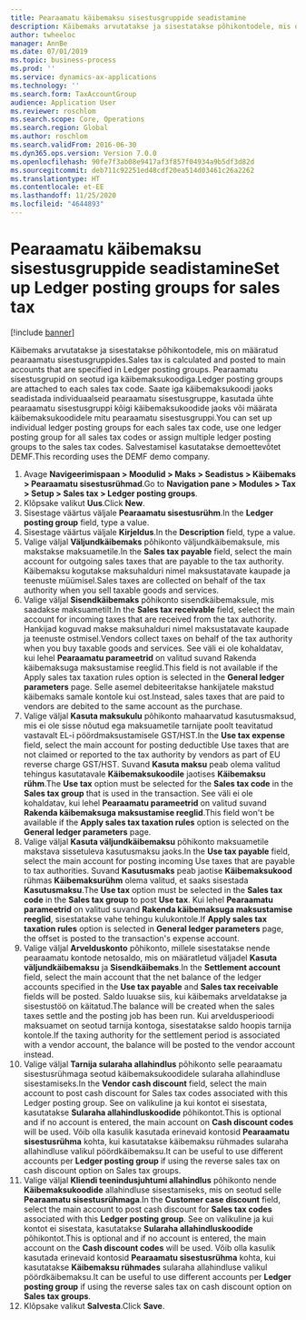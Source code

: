 ```yaml
---
title: Pearaamatu käibemaksu sisestusgruppide seadistamine
description: Käibemaks arvutatakse ja sisestatakse põhikontodele, mis on määratud pearaamatu sisestusgruppides.
author: twheeloc
manager: AnnBe
ms.date: 07/01/2019
ms.topic: business-process
ms.prod: ''
ms.service: dynamics-ax-applications
ms.technology: ''
ms.search.form: TaxAccountGroup
audience: Application User
ms.reviewer: roschlom
ms.search.scope: Core, Operations
ms.search.region: Global
ms.author: roschlom
ms.search.validFrom: 2016-06-30
ms.dyn365.ops.version: Version 7.0.0
ms.openlocfilehash: 90fe7f3ab08e9417af3f857f04934a9b5df3d82d
ms.sourcegitcommit: deb711c92251ed48cdf20ea514d03461c26a2262
ms.translationtype: HT
ms.contentlocale: et-EE
ms.lasthandoff: 11/25/2020
ms.locfileid: "4644893"
---
```

# <a name="set-up-ledger-posting-groups-for-sales-tax"></a><span data-ttu-id="29ffe-103">Pearaamatu käibemaksu sisestusgruppide seadistamine</span><span class="sxs-lookup"><span data-stu-id="29ffe-103">Set up Ledger posting groups for sales tax</span></span>

[!include [banner](../../includes/banner.md)]

<span data-ttu-id="29ffe-104">Käibemaks arvutatakse ja sisestatakse põhikontodele, mis on määratud pearaamatu sisestusgruppides.</span><span class="sxs-lookup"><span data-stu-id="29ffe-104">Sales tax is calculated and posted to main accounts that are specified in Ledger posting groups.</span></span> <span data-ttu-id="29ffe-105">Pearaamatu sisestusgrupid on seotud iga käibemaksukoodiga.</span><span class="sxs-lookup"><span data-stu-id="29ffe-105">Ledger posting groups are attached to each sales tax code.</span></span> <span data-ttu-id="29ffe-106">Saate iga käibemaksukoodi jaoks seadistada individuaalseid pearaamatu sisestusgruppe, kasutada ühte pearaamatu sisestusgruppi kõigi käibemaksukoodide jaoks või määrata käibemaksukoodidele mitu pearaamatu sisestusgruppi.</span><span class="sxs-lookup"><span data-stu-id="29ffe-106">You can set up individual ledger posting groups for each sales tax code, use one ledger posting group for all sales tax codes or assign multiple ledger posting groups to the sales tax codes.</span></span> <span data-ttu-id="29ffe-107">Salvestamisel kasutatakse demoettevõtet DEMF.</span><span class="sxs-lookup"><span data-stu-id="29ffe-107">This recording uses the DEMF demo company.</span></span> 

1. <span data-ttu-id="29ffe-108">Avage **Navigeerimispaan > Moodulid > Maks > Seadistus > Käibemaks > Pearaamatu sisestusrühmad**.</span><span class="sxs-lookup"><span data-stu-id="29ffe-108">Go to **Navigation pane > Modules > Tax > Setup > Sales tax > Ledger posting groups**.</span></span>
2. <span data-ttu-id="29ffe-109">Klõpsake valikut **Uus**.</span><span class="sxs-lookup"><span data-stu-id="29ffe-109">Click **New**.</span></span>
3. <span data-ttu-id="29ffe-110">Sisestage väärtus väljale **Pearaamatu sisestusrühm**.</span><span class="sxs-lookup"><span data-stu-id="29ffe-110">In the **Ledger posting group** field, type a value.</span></span>
4. <span data-ttu-id="29ffe-111">Sisestage väärtus väljale **Kirjeldus**.</span><span class="sxs-lookup"><span data-stu-id="29ffe-111">In the **Description** field, type a value.</span></span>
5. <span data-ttu-id="29ffe-112">Valige väljal **Väljundkäibemaks** põhikonto väljundkäibemaksule, mis makstakse maksuametile.</span><span class="sxs-lookup"><span data-stu-id="29ffe-112">In the **Sales tax payable** field, select the main account for outgoing sales taxes that are payable to the tax authority.</span></span> <span data-ttu-id="29ffe-113">Käibemaksu kogutakse maksuhalduri nimel maksustatavate kaupade ja teenuste müümisel.</span><span class="sxs-lookup"><span data-stu-id="29ffe-113">Sales taxes are collected on behalf of the tax authority when you sell taxable goods and services.</span></span>  
6. <span data-ttu-id="29ffe-114">Valige väljal **Sisendkäibemaks** põhikonto sisendkäibemaksule, mis saadakse maksuametilt.</span><span class="sxs-lookup"><span data-stu-id="29ffe-114">In the **Sales tax receivable** field, select the main account for incoming taxes that are received from the tax authority.</span></span> <span data-ttu-id="29ffe-115">Hankijad koguvad makse maksuhalduri nimel maksustatavate kaupade ja teenuste ostmisel.</span><span class="sxs-lookup"><span data-stu-id="29ffe-115">Vendors collect taxes on behalf of the tax authority when you buy taxable goods and services.</span></span> <span data-ttu-id="29ffe-116">See väli ei ole kohaldatav, kui lehel **Pearaamatu parameetrid** on valitud suvand Rakenda käibemaksuga maksustamise reeglid.</span><span class="sxs-lookup"><span data-stu-id="29ffe-116">This field is not available if the Apply sales tax taxation rules option is selected in the **General ledger parameters** page.</span></span> <span data-ttu-id="29ffe-117">Selle asemel debiteeritakse hankijatele makstud käibemaks samale kontole kui ost.</span><span class="sxs-lookup"><span data-stu-id="29ffe-117">Instead, sales taxes that are paid to vendors are debited to the same account as the purchase.</span></span>   
7. <span data-ttu-id="29ffe-118">Valige väljal **Kasuta maksukulu** põhikonto mahaarvatud kasutusmaksud, mis ei ole sisse nõutud ega maksuametile tarnijate poolt teavitatud vastavalt EL-i pöördmaksustamisele GST/HST.</span><span class="sxs-lookup"><span data-stu-id="29ffe-118">In the **Use tax expense** field, select  the main account for posting deductible Use taxes that are not claimed or reported to the tax authority by vendors as part of EU reverse charge GST/HST.</span></span> <span data-ttu-id="29ffe-119">Suvand **Kasuta maksu** peab olema valitud tehingus kasutatavale **Käibemaksukoodile** jaotises **Käibemaksu rühm**.</span><span class="sxs-lookup"><span data-stu-id="29ffe-119">The **Use tax** option must be selected for the **Sales tax code** in the **Sales tax group** that is used in the transaction.</span></span> <span data-ttu-id="29ffe-120">See väli ei ole kohaldatav, kui lehel **Pearaamatu parameetrid** on valitud suvand **Rakenda käibemaksuga maksustamise reeglid**.</span><span class="sxs-lookup"><span data-stu-id="29ffe-120">This field won't be available if the **Apply sales tax taxation rules** option is selected on the **General ledger parameters** page.</span></span>   
8. <span data-ttu-id="29ffe-121">Valige väljal **Kasuta väljundkäibemaksu** põhikonto maksuametile makstava sissetuleva kasutusmaksu jaoks.</span><span class="sxs-lookup"><span data-stu-id="29ffe-121">In the **Use tax payable** field, select the main account for posting incoming Use taxes that are payable to tax authorities.</span></span> <span data-ttu-id="29ffe-122">Suvand **Kasutusmaks** peab jaotise **Käibemaksukood** rühmas **Käibemaksurühm** olema valitud, et saaks sisestada **Kasutusmaksu**.</span><span class="sxs-lookup"><span data-stu-id="29ffe-122">The **Use tax** option must be selected in the **Sales tax code** in the **Sales tax group** to post **Use tax**.</span></span> <span data-ttu-id="29ffe-123">Kui lehel **Pearaamatu parameetrid** on valitud suvand **Rakenda käibemaksuga maksustamise reeglid**, sisestatakse vahe tehingu kulukontole.</span><span class="sxs-lookup"><span data-stu-id="29ffe-123">If **Apply sales tax taxation rules** option is selected in **General ledger parameters** page, the offset is posted to the transaction's expense account.</span></span>   
9. <span data-ttu-id="29ffe-124">Valige väljal **Arvelduskonto** põhikonto, millele sisestatakse nende pearaamatu kontode netosaldo, mis on määratletud väljadel **Kasuta väljundkäibemaksu** ja **Sisendkäibemaks**.</span><span class="sxs-lookup"><span data-stu-id="29ffe-124">In the **Settlement account** field, select the main account that the net balance of the ledger accounts specified in the **Use tax payable** and **Sales tax receivable** fields will be posted.</span></span> <span data-ttu-id="29ffe-125">Saldo luuakse siis, kui käibemaks arveldatakse ja sisestustöö on käitatud.</span><span class="sxs-lookup"><span data-stu-id="29ffe-125">The balance will be created when the sales taxes settle and the posting job has been run.</span></span>  <span data-ttu-id="29ffe-126">Kui arveldusperioodi maksuamet on seotud tarnija kontoga, sisestatakse saldo hoopis tarnija kontole.</span><span class="sxs-lookup"><span data-stu-id="29ffe-126">If the taxing authority for the settlement period is associated with a vendor account, the balance will be posted to the vendor account instead.</span></span>
10. <span data-ttu-id="29ffe-127">Valige väljal **Tarnija sularaha allahindlus** põhikonto selle pearaamatu sisestusrühmaga seotud käibemaksukoodidele sularaha allahindluse sisestamiseks.</span><span class="sxs-lookup"><span data-stu-id="29ffe-127">In the **Vendor cash discount** field, select the main account to post cash discount for Sales tax codes associated with this Ledger posting group.</span></span> <span data-ttu-id="29ffe-128">See on valikuline ja kui kontot ei sisestata, kasutatakse **Sularaha allahindluskoodide** põhikontot.</span><span class="sxs-lookup"><span data-stu-id="29ffe-128">This is optional and if no account is entered,  the main account on **Cash discount codes** will be used.</span></span> <span data-ttu-id="29ffe-129">Võib olla kasulik kasutada erinevaid kontosid **Pearaamatu sisestusrühma** kohta, kui kasutatakse käibemaksu rühmades sularaha allahindluse valikul pöördkäibemaksu.</span><span class="sxs-lookup"><span data-stu-id="29ffe-129">It can be useful to use different accounts per **Ledger posting group** if using the reverse sales tax on cash discount option on Sales tax groups.</span></span>  
11. <span data-ttu-id="29ffe-130">Valige väljal **Kliendi teenindusjuhtumi allahindlus** põhikonto nende **Käibemaksukoodide** allahindluse sisestamiseks, mis on seotud selle **Pearaamatu sisestusrühmaga**.</span><span class="sxs-lookup"><span data-stu-id="29ffe-130">In the **Customer case discount** field, select the main account to post cash discount for **Sales tax codes** associated with this **Ledger posting group**.</span></span> <span data-ttu-id="29ffe-131">See on valikuline ja kui kontot ei sisestata, kasutatakse **Sularaha allahindluskoodide** põhikontot.</span><span class="sxs-lookup"><span data-stu-id="29ffe-131">This is optional and if no account is entered, the main account on the **Cash discount codes** will be used.</span></span> <span data-ttu-id="29ffe-132">Võib olla kasulik kasutada erinevaid kontosid **Pearaamatu sisestusrühma** kohta, kui kasutatakse **Käibemaksu rühmades** sularaha allahindluse valikul pöördkäibemaksu.</span><span class="sxs-lookup"><span data-stu-id="29ffe-132">It can be useful to use different accounts per **Ledger posting group** if using the reverse sales tax on cash discount option on **Sales tax groups**.</span></span>  
12. <span data-ttu-id="29ffe-133">Klõpsake valikut **Salvesta**.</span><span class="sxs-lookup"><span data-stu-id="29ffe-133">Click **Save**.</span></span>

